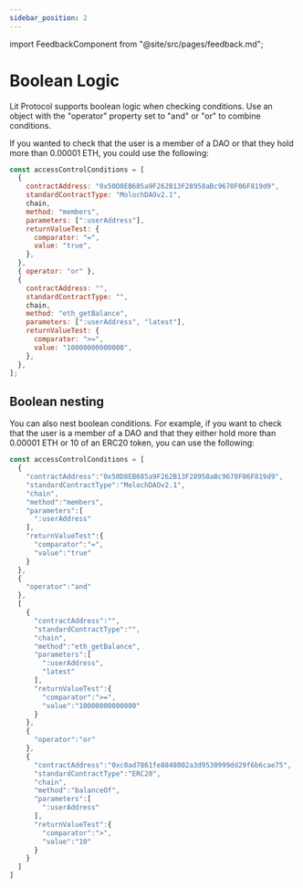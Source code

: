 ```yaml
---
sidebar_position: 2
---
```


import FeedbackComponent from "@site/src/pages/feedback.md";

# Boolean Logic

Lit Protocol supports boolean logic when checking conditions. Use an object with the "operator" property set to "and" or "or" to combine conditions.

If you wanted to check that the user is a member of a DAO or that they hold more than 0.00001 ETH, you could use the following:

```js
const accessControlConditions = [
  {
    contractAddress: "0x50D8EB685a9F262B13F28958aBc9670F06F819d9",
    standardContractType: "MolochDAOv2.1",
    chain,
    method: "members",
    parameters: [":userAddress"],
    returnValueTest: {
      comparator: "=",
      value: "true",
    },
  },
  { operator: "or" },
  {
    contractAddress: "",
    standardContractType: "",
    chain,
    method: "eth_getBalance",
    parameters: [":userAddress", "latest"],
    returnValueTest: {
      comparator: ">=",
      value: "10000000000000",
    },
  },
];
```

## Boolean nesting

You can also nest boolean conditions. For example, if you want to check that the user is a member of a DAO and that they either hold more than 0.00001 ETH or 10 of an ERC20 token, you can use the following:

```js
const accessControlConditions = [
  {
    "contractAddress":"0x50D8EB685a9F262B13F28958aBc9670F06F819d9",
    "standardContractType":"MolochDAOv2.1",
    "chain",
    "method":"members",
    "parameters":[
      ":userAddress"
    ],
    "returnValueTest":{
      "comparator":"=",
      "value":"true"
    }
  },
  {
    "operator":"and"
  },
  [
    {
      "contractAddress":"",
      "standardContractType":"",
      "chain",
      "method":"eth_getBalance",
      "parameters":[
        ":userAddress",
        "latest"
      ],
      "returnValueTest":{
        "comparator":">=",
        "value":"10000000000000"
      }
    },
    {
      "operator":"or"
    },
    {
      "contractAddress":"0xc0ad7861fe8848002a3d9530999dd29f6b6cae75",
      "standardContractType":"ERC20",
      "chain",
      "method":"balanceOf",
      "parameters":[
        ":userAddress"
      ],
      "returnValueTest":{
        "comparator":">",
        "value":"10"
      }
    }
  ]
]
```

<FeedbackComponent/>
